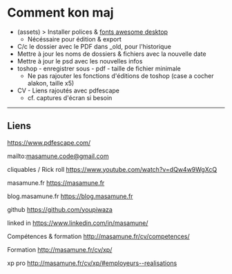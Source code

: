 # Comment kon maj

- (assets) > Installer polices & [fonts awesome desktop](https://fontawesome.com/download)
  - Nécéssaire pour édition & export
- C/c le dossier avec le PDF dans _old, pour l'historique
- Mettre à jour les noms de dossiers & fichiers avec la nouvelle date
- Mettre à jour le psd avec les nouvelles infos
- toshop - enregistrer sous - pdf - taille de fichier minimale
  - Ne pas rajouter les fonctions d'éditions de toshop (case a cocher alakon, taille x5)
- CV - Liens rajoutés avec pdfescape
  - cf. captures d'écran si besoin

---

## Liens

https://www.pdfescape.com/

mailto:masamune.code@gmail.com

cliquables / Rick roll
https://www.youtube.com/watch?v=dQw4w9WgXcQ

masamune.fr
https://masamune.fr

blog.masamune.fr
https://blog.masamune.fr

github
https://github.com/youpiwaza

linked in
https://www.linkedin.com/in/masamune/

Compétences & formation
http://masamune.fr/cv/competences/

Formation
http://masamune.fr/cv/xp/

xp pro
http://masamune.fr/cv/xp/#employeurs--realisations
